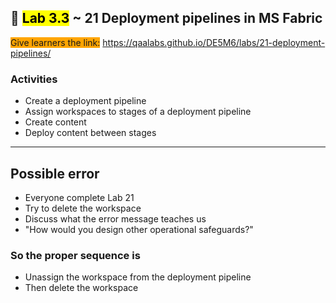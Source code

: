 ## 🧪 <mark>Lab 3.3</mark> ~ 21 Deployment pipelines in MS Fabric

<span style="background-color: orange;">Give learners the link:</span> https://qaalabs.github.io/DE5M6/labs/21-deployment-pipelines/

### Activities

- Create a deployment pipeline
- Assign workspaces to stages of a deployment pipeline
- Create content
- Deploy content between stages

---

## Possible error

- Everyone complete Lab 21
- Try to delete the workspace
- Discuss what the error message teaches us
- "How would you design other operational safeguards?"

### So the proper sequence is

- Unassign the workspace from the deployment pipeline
- Then delete the workspace
